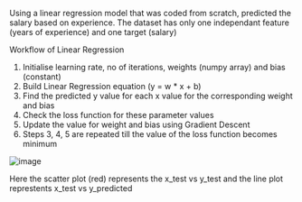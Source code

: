 Using a linear regression model that was coded from scratch, predicted the salary based on experience.
The dataset has only one independant feature (years of experience) and one target (salary)

Workflow of Linear Regression

1. Initialise learning rate, no of iterations, weights (numpy array) and bias (constant)
2. Build Linear Regression equation (y = w * x + b)
3. Find the predicted y value for each x value for the corresponding weight and bias
4. Check the loss function for these parameter values
5. Update the  value for weight and bias using Gradient Descent
6. Steps 3, 4, 5 are repeated till the value  of the loss function becomes  minimum

![image](https://user-images.githubusercontent.com/90125324/236842249-c0ac1234-3e73-4637-9f49-221bf47fdcce.png)

Here the scatter plot (red) represents the x_test vs y_test and  the line plot represtents x_test vs y_predicted
